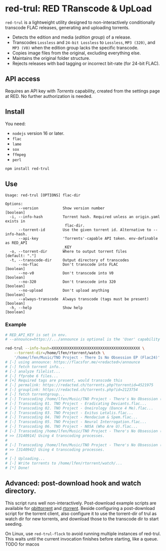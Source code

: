 # red-trul: RED TRanscode & UpLoad

`red-trul` is a lightweight utility designed to non-interactively conditionally transcode FLAC releases, generating and uploading torrents.

- Detects the edition and media (_edition group_) of a release.
- Transcodes `Lossless` and `24-bit Lossless` to `Lossless`, `MP3 (320)`, and `MP3 (V0)` when the edition group lacks the specific transcode.
- Copies image files from the original, excluding everything else.
- Maintains the original folder structure.
- Rejects releases with bad tagging or incorrect bit-rate (for 24-bit FLAC).

## API access
Requires an API key with _Torrents_ capability, created from the settings page
at RED. No further authorization is needed.

## Install

You need:
- `nodejs` version 16 or later.
- `flac`
- `lame`
- `sox`
- `ffmpeg`
- `perl`

```bash
npm install red-trul
```

## Use

```
Usage: red-trul [OPTIONS] flac-dir

Options:
      --version           Show version number                          [boolean]
  -i, --info-hash         Torrent hash. Required unless an origin.yaml exists in
                           flac-dir.
      --torrent-id        Use the given torrent id. Alternative to --info-hash.
      --api-key           'Torrents'-capable API token. env-definable as RED_API
                          _KEY
  -o, --torrent-dir       Where to output torrent files           [default: "."]
  -t, --transcode-dir     Output directory of transcodes
      --no-flac           Don't transcode into FLAC                    [boolean]
      --no-v0             Don't transcode into V0                      [boolean]
      --no-320            Don't transcode into 320                     [boolean]
      --no-upload         Don't upload anything                        [boolean]
      --always-transcode  Always transcode (tags must be present)      [boolean]
  -h, --help              Show help                                    [boolean]
```

### Example

```bash
# RED_API_KEY is set in env.
# --announce=https://.../announce is optional is the 'User' capability is given.

red-trul --info-hash=XXXXXXXXXXXXXXXXXXXXXXXXXXXXXXXXXXXXXXXX \
    --torrent-dir=/home/lfen/rtorrent/watch \
    '/home/lfen/Music/TNO Project - There Is No Obsession EP (Flac24)'
# [-] using announce: https://flacsfor.me/<redacted>/announce
# [-] fetch torrent info...
# [-] analyze filelist...
# [-] ffprobe 6 files...
# [+] Required tags are present, would transcode this
# [-] permalink: https://redacted.ch/torrents.php?torrentid=4521975
# [-] grouplink: https://redacted.ch/torrents.php?id=2123754
# [-] fetch torrentgroup...
# [-] Transcoding /home/lfen/Music/TNO Project - There's No Obsession (2019) - WEB FLAC
# [-] Transcoding 01. TNO Project - Eradicating Deviants.flac...
# [-] Transcoding 02. TNO Project - Oneirology (Dance 4 Me).flac...
# [-] Transcoding 03. TNO Project - Exitus Letalis.flac...
# [-] Transcoding 04. TNO Project - Mendacium & Spem.flac...
# [-] Transcoding 05. TNO Project - Neural Interrogation.flac...
# [-] Transcoding 06. TNO Project - N05A (Who Are U).flac...
# [-] Transcoding /home/lfen/Music/TNO Project - There's No Obsession (2019) - WEB V0
# >> [3140914] Using 4 transcoding processes.
#
# [-] Transcoding /home/lfen/Music/TNO Project - There's No Obsession (2019) - WEB 320
# >> [3140942] Using 4 transcoding processes.
#
# [-] Uploading...
# [-] Write torrents to /home/lfen/rtorrent/watch/...
# [*] Done!
```

## Advanced: post-download hook and watch directory.

This script runs well non-interactively. Post-download example scripts are
available for [qbittorrent](./qbittorrent-postdl.sh) and
[rtorrent](./rtorrent-postdl.sh). Beside configuring a post-download script for
the torrent client, also configure it to use the torrent-dir of trul as watch
dir for new torrents, and download those to the transcode dir to start seeding.

On Linux, use `red-trul-flock` to avoid running multiple instances of red-trul.
This waits until the current invocation finishes before starting, like a queue.
TODO for macos
